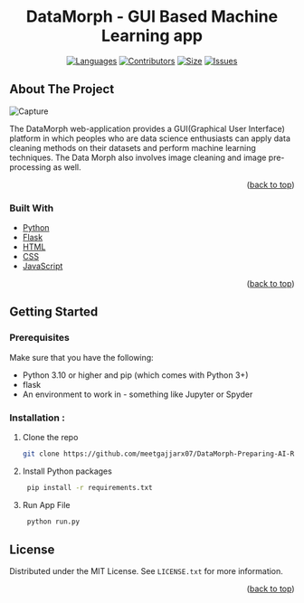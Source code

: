 
<div align="center">
<h1 align="center">DataMorph - GUI Based Machine Learning app</h3>

[![Languages][language-shield]][language-url]
[![Contributors][contri-shield]][contri-url]
[![Size][size-shield]][size-url]
[![Issues][issues-shield]][issues-url]

</div>



## About The Project

![Capture](https://user-images.githubusercontent.com/57010227/234502891-78a53e47-5d85-4fe9-ad2e-2395a20be933.JPG)

The DataMorph web-application provides a GUI(Graphical User Interface) platform in which peoples who are data science enthusiasts can apply data cleaning methods on their datasets and perform machine learning techniques. The Data Morph also involves image cleaning and image pre-processing as well.

<p align="right">(<a href="#top">back to top</a>)</p>


### Built With

* [Python](https://www.python.org/)
* [Flask](https://flask.palletsprojects.com/)
* [HTML](https://html.com/)
* [CSS](https://www.w3.org/Style/CSS/Overview.en.html)
* [JavaScript](https://www.javascript.com/)

<p align="right">(<a href="#top">back to top</a>)</p>

## Getting Started

### Prerequisites

Make sure that you have the following:
-  Python 3.10 or higher and pip (which comes with Python 3+)
-  flask
-  An environment to work in - something like Jupyter or Spyder

### Installation :

1. Clone the repo
   ```sh
   git clone https://github.com/meetgajjarx07/DataMorph-Preparing-AI-Ready-Datasets
   ```
2. Install Python packages

   ```sh
    pip install -r requirements.txt
    ```
3. Run App File
   ```sh
    python run.py
    ```
## License

Distributed under the MIT License. See `LICENSE.txt` for more information.

<p align="right">(<a href="#top">back to top</a>)</p>


[contri-shield]: https://img.shields.io/github/contributors/meetgajjarx07/DataMorph-Preparing-AI-Ready-Datasets?style=for-the-badge
[contri-url]: #


[size-shield]: https://img.shields.io/github/repo-size/meetgajjarx07/DataMorph-Preparing-AI-Ready-Datasets?style=for-the-badge
[size-url]: #

[issues-shield]: https://img.shields.io/github/issues/meetgajjarx07/DataMorph-Preparing-AI-Ready-Datasets?style=for-the-badge
[issues-url]: #

[language-shield]: https://img.shields.io/github/languages/count/meetgajjarx07/DataMorph-Preparing-AI-Ready-Datasets?style=for-the-badge
[language-url]: #

[product-screenshot]: Media/Home.png
